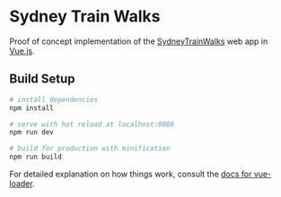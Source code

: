 # Sydney Train Walks

Proof of concept implementation of the [SydneyTrainWalks](http://sydneytrainwalks.com/) web app in [Vue.js](https://vuejs.org/).

## Build Setup

``` bash
# install dependencies
npm install

# serve with hot reload at localhost:8080
npm run dev

# build for production with minification
npm run build
```

For detailed explanation on how things work, consult the [docs for vue-loader](http://vuejs.github.io/vue-loader).
